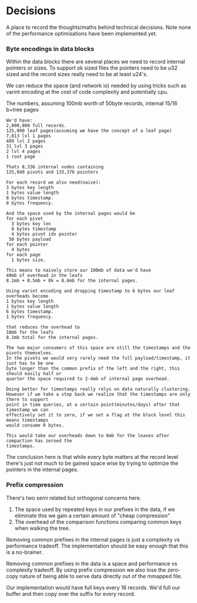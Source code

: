 # Decisions

A place to record the thoughts/maths behind technical decisions.
Note none of the performance optimisations have been implemented yet.

### Byte encodings in data blocks
Within the data blocks there are several places we need to record internal pointers or sizes.
To support ok sized files the pointers need to be u32 sized and the record sizes really need
to be at least u24's.

We can reduce the space (and network io) needed by using tricks such as varint encoding at the cost of code
complexity and potentially cpu.

The numbers, assuming 100mb worth of 50byte records, internal 15/16 b+tree pages
```
We'd have:
2,000,000 full records.
125,000 leaf pages(assuming we have the concept of a leaf page)
7,813 lvl 1 pages
489 lvl 2 pages
31 lvl 3 pages
2 lvl 4 pages
1 root page

Thats 8,336 internal nodes containing
125,040 pivots and 133,376 pointers

For each record we also need(naive):
3 bytes key length
1 bytes value length
8 bytes timestamp.
8 bytes frequency.

And the space used by the internal pages would be
for each pivot
  3 bytes key len
  8 bytes timestamp
  4 bytes pivot idx pointer
 50 bytes payload
for each pointer
  4 bytes
for each page
  1 bytes size.

This means to naively store our 100mb of data we'd have
40mb of overhead in the leafs
8.1mb + 0.5mb + 8k = 8.6mb for the internal pages.

Using varint encoding and dropping timestamp to 6 bytes our leaf overheads become
1 bytes key length
1 bytes value length
6 bytes timestamp.
1 bytes frequency.

that reduces the overhead to
18mb for the leafs
8.1mb total for the internal pages.

The two major consumers of this space are still the timestamps and the pivots themselves.
In the pivots we would very rarely need the full payload/timestamp, it just has to be one
byte longer than the common prefix of the left and the right, this should easily half or
quarter the space required to 2-4mb of internal page overhead.

Doing better for timestamps really relys on data naturally clustering.
However if we take a step back we realize that the timestamps are only there to support
point in time queries, at a certain point(minutes/days) after that timestamp we can
effectively set it to zero, if we set a flag at the block level this means timestamps
would consume 0 bytes.

This would take our overheads down to 6mb for the leaves after compaction has zeroed the
timestamps.
```

The conclusion here is that while every byte matters at the record level there's just not
much to be gained space wise by trying to optimize the pointers in the internal pages.


### Prefix compression
There's two semi related but orthogonal concerns here.
1. The space used by repeated keys in our prefixes in the data, if we eliminate this we gain a certain
amount of "cheap compression"
2. The overhead of the comparison functions comparing common keys when walking the tree.

Removing common prefixes in the internal pages is just a complexity vs performance tradeoff.
The implementation should be easy enough that this is a no-brainer.

Removing common prefixes in the data is a space and performance vs complexity tradeoff.
By using prefix compression we also lose the zero-copy nature of being able to serve data
directly out of the mmapped file.

Our implementation would have full keys every 16 records.
We'd full our buffer and then copy over the suffix for every record.




